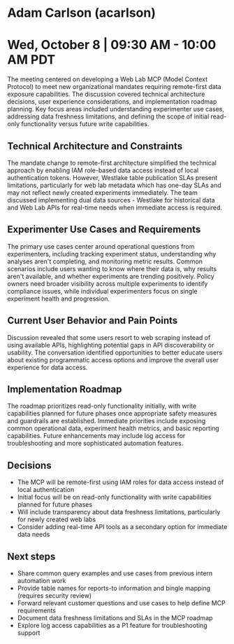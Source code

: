 # Adam Carlson (acarlson)
# Wed, October 8 | 09:30 AM - 10:00 AM PDT
The meeting centered on developing a Web Lab MCP (Model Context Protocol) to meet new organizational mandates requiring remote-first data exposure capabilities. The discussion covered technical architecture decisions, user experience considerations, and implementation roadmap planning. Key focus areas included understanding experimenter use cases, addressing data freshness limitations, and defining the scope of initial read-only functionality versus future write capabilities.

## Technical Architecture and Constraints
The mandate change to remote-first architecture simplified the technical approach by enabling IAM role-based data access instead of local authentication tokens. However, Westlake table publication SLAs present limitations, particularly for web lab metadata which has one-day SLAs and may not reflect newly created experiments immediately. The team discussed implementing dual data sources - Westlake for historical data and Web Lab APIs for real-time needs when immediate access is required.

## Experimenter Use Cases and Requirements
The primary use cases center around operational questions from experimenters, including tracking experiment status, understanding why analyses aren't completing, and monitoring metric results. Common scenarios include users wanting to know where their data is, why results aren't available, and whether experiments are trending positively. Policy owners need broader visibility across multiple experiments to identify compliance issues, while individual experimenters focus on single experiment health and progression.

## Current User Behavior and Pain Points
Discussion revealed that some users resort to web scraping instead of using available APIs, highlighting potential gaps in API discoverability or usability. The conversation identified opportunities to better educate users about existing programmatic access options and improve the overall user experience for data access.

## Implementation Roadmap
The roadmap prioritizes read-only functionality initially, with write capabilities planned for future phases once appropriate safety measures and guardrails are established. Immediate priorities include exposing common operational data, experiment health metrics, and basic reporting capabilities. Future enhancements may include log access for troubleshooting and more sophisticated automation features.

## Decisions
- The MCP will be remote-first using IAM roles for data access instead of local authentication
- Initial focus will be on read-only functionality with write capabilities planned for future phases
- Will include transparency about data freshness limitations, particularly for newly created web labs
- Consider adding real-time API tools as a secondary option for immediate data needs

## Next steps
- Share common query examples and use cases from previous intern automation work
- Provide table names for reports-to information and bingle mapping (requires security review)
- Forward relevant customer questions and use cases to help define MCP requirements
- Document data freshness limitations and SLAs in the MCP roadmap
- Explore log access capabilities as a P1 feature for troubleshooting support